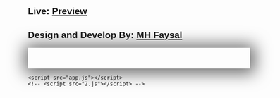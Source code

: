 <!DOCTYPE html>
<html lang="en">
<head>
    <meta charset="UTF-8">
    <meta name="viewport" content="width=device-width, initial-scale=1.0">
    <link rel="stylesheet" href="style.css">
    <link rel="stylesheet" href="https://cdnjs.cloudflare.com/ajax/libs/font-awesome/4.7.0/css/font-awesome.min.css">
    <title>JacaScript</title>
</head>
<body>
   
<div style="font-family: sans-serif;">
        <h2>Live: <a href="">Preview</a></h2>
        <h2>Design and Develop By: <a href="#">MH Faysal</a></h2>
        <div style="display: flex; gap: 10px; 
                    box-shadow: 2px 2px 36px 9px rgba(0, 0, 0, 0.589);
                    margin: 0 auto; justify-content: center;">
            <h2><a href=""><i class="fa fa-facebook"></i></a></h2>
            <h2><a href=""><i class="fa fa-linkedin"></i></a></h2>
            <h2><a href=""><i class="fa fa-github"></i></a></h2>
            <h2><a href=""><i class="fa fa-instagram"></i></a></h2>
            <h2><a href=""><i class="fa fa-twitter"></i></a></h2>
            <h2><a href=""><i class="fa fa-whatsapp"></i></a></h2>
        </div>
</div>

    



    <script src="app.js"></script>
    <!-- <script src="2.js"></script> -->
</body>
</html>
